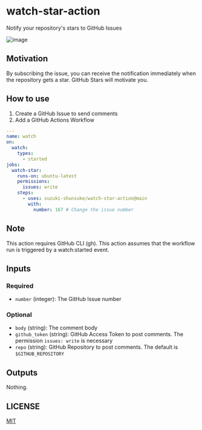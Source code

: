 # watch-star-action

Notify your repository's stars to GitHub Issues

![image](https://github.com/suzuki-shunsuke/test-github-action/assets/13323303/451757c6-0b25-4b6b-88ba-4ec7dc0a7bbf)

## Motivation

By subscribing the issue, you can receive the notification immediately when the repository gets a star.
GitHub Stars will motivate you.

## How to use

1. Create a GitHub Issue to send comments
1. Add a GitHub Actions Workflow

```yaml
---
name: watch
on:
  watch:
    types:
      - started
jobs:
  watch-star:
    runs-on: ubuntu-latest
    permissions:
      issues: write
    steps:
      - uses: suzuki-shunsuke/watch-star-action@main
        with:
          number: 167 # Change the issue number
```

## Note

This action requires GitHub CLI (gh).
This action assumes that the workflow run is triggered by a watch:started event.

## Inputs

### Required

- `number` (integer): The GitHub Issue number

### Optional

- `body` (string): The comment body
- `github_token` (string): GitHub Access Token to post comments. The permission `issues: write` is necessary
- `repo` (string): GitHub Repository to post comments. The default is `$GITHUB_REPOSITORY`

## Outputs

Nothing.

## LICENSE

[MIT](LICENSE)

